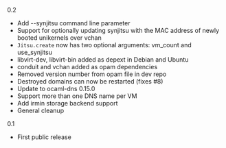 0.2
- Add --synjitsu command line parameter
- Support for optionally updating synjitsu with the MAC address of newly booted unikernels over vchan
- `Jitsu.create` now has two optional arguments: vm_count and use_synjitsu
- libvirt-dev, libvirt-bin added as depext in Debian and Ubuntu
- conduit and vchan added as opam dependencies
- Removed version number from opam file in dev repo
- Destroyed domains can now be restarted (fixes #8)
- Update to ocaml-dns 0.15.0
- Support more than one DNS name per VM
- Add irmin storage backend support
- General cleanup

0.1 
- First public release
